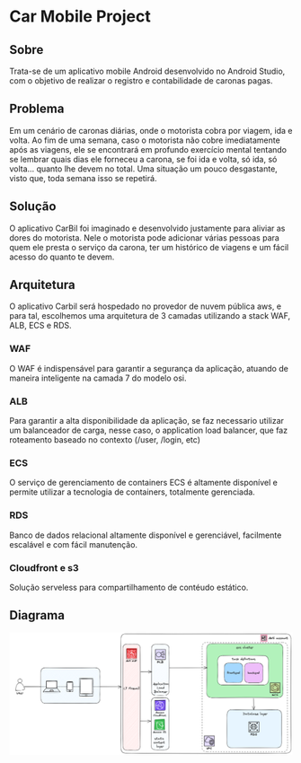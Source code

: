 
# Car Mobile Project
## Sobre
Trata-se de um aplicativo mobile Android desenvolvido no Android Studio, com o objetivo de realizar o registro e contabilidade de caronas pagas.
## Problema
Em um cenário de caronas diárias, onde o motorista cobra por viagem, ida e volta. Ao fim de uma semana, caso o motorista não cobre imediatamente após as viagens, ele se encontrará em profundo exercício mental tentando se lembrar quais dias ele forneceu a carona, se foi ida e volta, só ida, só volta… quanto lhe devem no total. Uma situação um pouco desgastante, visto que, toda semana isso se repetirá. 
## Solução
O aplicativo CarBil foi imaginado e desenvolvido justamente para aliviar as dores do motorista. Nele o motorista pode adicionar várias pessoas para quem ele presta o serviço da carona, ter um histórico de viagens e um fácil acesso do quanto te devem.
## Arquitetura
O aplicativo Carbil será hospedado no provedor de nuvem pública aws, e para tal, escolhemos uma arquitetura de 3 camadas utilizando a stack WAF, ALB, ECS e RDS.
### WAF
O WAF é indispensável para garantir a segurança da aplicação, atuando de maneira inteligente na camada 7 do modelo osi.
### ALB
Para garantir a alta disponibilidade da aplicação, se faz necessario utilizar um balanceador de carga, nesse caso, o application load balancer, que faz roteamento baseado no contexto (/user, /login, etc) 
### ECS
O serviço de gerenciamento de containers ECS é altamente disponível e permite utilizar a tecnologia de containers, totalmente gerenciada.
### RDS
Banco de dados relacional altamente disponível e gerenciável, facilmente escalável e com fácil manutenção.
### Cloudfront e s3
Solução serveless para compartilhamento de contéudo estático.
## Diagrama
![Diagrama](img/projeto-mobile.png)